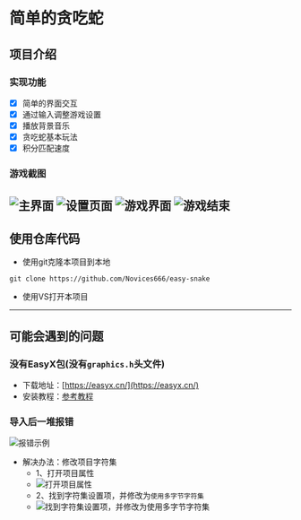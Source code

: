 # 简单的贪吃蛇
## 项目介绍
### 实现功能
- [x] 简单的界面交互
- [x] 通过输入调整游戏设置
- [x] 播放背景音乐
- [x] 贪吃蛇基本玩法
- [x] 积分匹配速度
### 游戏截图
![主界面](https://s2.loli.net/2023/09/25/q4MtrGV71CnSgsj.png)
![设置页面](https://s2.loli.net/2023/09/25/OGRSKMl2bkxUWT7.png)
![游戏界面](https://s2.loli.net/2023/09/25/mMzTlFdphofrcP2.png)
![游戏结束](https://s2.loli.net/2023/09/25/mDZbAMYl5o7scG9.png)
---
## 使用仓库代码
- 使用git克隆本项目到本地
```git
git clone https://github.com/Novices666/easy-snake 
```
- 使用VS打开本项目
---
## 可能会遇到的问题
### 没有EasyX包(没有`graphics.h`头文件)
- 下载地址：[https://easyx.cn/](https://easyx.cn/)
- 安装教程：[参考教程](https://docs.easyx.cn/zh-cn/setup)
### 导入后一堆报错
![报错示例](https://s2.loli.net/2023/09/25/VOQBMxcSLGjHbvm.png)
- 解决办法：修改项目字符集
  - 1、打开项目属性
  - ![打开项目属性](https://s2.loli.net/2023/09/25/ZqHv4tinWh5eT8K.png)
  - 2、找到字符集设置项，并修改为`使用多字节字符集`
  - ![找到字符集设置项，并修改为`使用多字节字符集`](https://s2.loli.net/2023/09/25/HEIYfr3hQklGTpn.png)